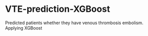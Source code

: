 # VTE-prediction-XGBoost
Predicted patients whether they have venous thrombosis embolism. Applying XGBoost
